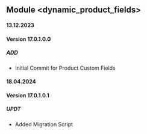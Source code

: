 ## Module <dynamic_product_fields>

#### 13.12.2023
#### Version 17.0.1.0.0
##### ADD
- Initial Commit for Product Custom Fields

#### 18.04.2024
#### Version 17.0.1.0.1
##### UPDT
- Added Migration Script
